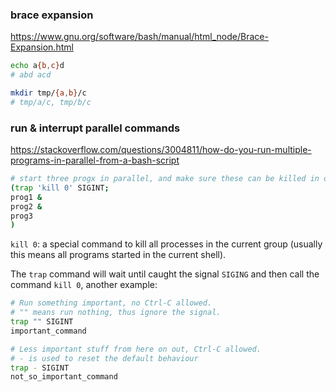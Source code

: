 ### brace expansion

https://www.gnu.org/software/bash/manual/html_node/Brace-Expansion.html

```bash
echo a{b,c}d
# abd acd

mkdir tmp/{a,b}/c
# tmp/a/c, tmp/b/c
```



### run & interrupt parallel commands

https://stackoverflow.com/questions/3004811/how-do-you-run-multiple-programs-in-parallel-from-a-bash-script

```bash
# start three progx in parallel, and make sure these can be killed in one ctrl-c
(trap 'kill 0' SIGINT; 
prog1 & 
prog2 & 
prog3
)
```

`kill 0`:  a special command to kill all processes in the current group (usually this means all programs started in the current shell).

The `trap` command will wait until caught the signal `SIGING` and then call the command `kill 0`, another example:

```bash
# Run something important, no Ctrl-C allowed.
# "" means run nothing, thus ignore the signal.
trap "" SIGINT
important_command

# Less important stuff from here on out, Ctrl-C allowed.
# - is used to reset the default behaviour
trap - SIGINT
not_so_important_command
```

